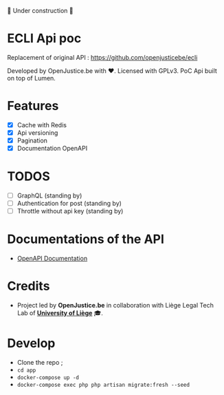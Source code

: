 🚧 Under construction 🚧

# ECLI Api poc
Replacement of original API : https://github.com/openjusticebe/ecli

Developed by OpenJustice.be with ❤️. Licensed with GPLv3.
PoC Api built on top of Lumen.

# Features
- [x] Cache with Redis
- [x] Api versioning
- [x] Pagination
- [x] Documentation OpenAPI

# TODOS
- [ ] GraphQL (standing by)
- [ ] Authentication for post (standing by)
- [ ] Throttle without api key (standing by)

# Documentations of the API
- [OpenAPI Documentation](https://api-ecli.openjustice.lltl.be/api-docs.html)

# Credits
- Project led by **OpenJustice.be** in collaboration with Liège Legal Tech Lab of **[University of Liège](https://legaltech.uliege.be/)** 🎓.

# Develop 
- Clone the repo ;
- `cd app`
- `docker-compose up -d`
- `docker-compose exec php php artisan migrate:fresh --seed`